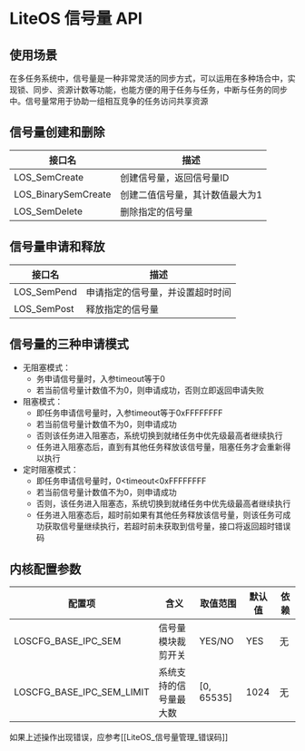 # LiteOS 信号量 API
## 使用场景
在多任务系统中，信号量是一种非常灵活的同步方式，可以运用在多种场合中，实现锁、同步、资源计数等功能，也能方便的用于任务与任务，中断与任务的同步中。信号量常用于协助一组相互竞争的任务访问共享资源

## 信号量创建和删除
| 接口名              | 描述                            |
| ------------------- | ------------------------------- |
| LOS_SemCreate       | 创建信号量，返回信号量ID        |
| LOS_BinarySemCreate | 创建二值信号量，其计数值最大为1 |
| LOS_SemDelete       | 删除指定的信号量                |

## 信号量申请和释放
| 接口名      | 描述                             |
| ----------- | -------------------------------- |
| LOS_SemPend | 申请指定的信号量，并设置超时时间 |
| LOS_SemPost | 释放指定的信号量                 |

## 信号量的三种申请模式
+ 无阻塞模式：
	+ 务申请信号量时，入参timeout等于0
	+ 若当前信号量计数值不为0，则申请成功，否则立即返回申请失败
+ 阻塞模式：
	+ 即任务申请信号量时，入参timeout等于0xFFFFFFFF
	+ 若当前信号量计数值不为0，则申请成功
	+ 否则该任务进入阻塞态，系统切换到就绪任务中优先级最高者继续执行
	+ 任务进入阻塞态后，直到有其他任务释放该信号量，阻塞任务才会重新得以执行
+ 定时阻塞模式：
	+ 即任务申请信号量时，0<timeout<0xFFFFFFFF
	+ 若当前信号量计数值不为0，则申请成功
	+ 否则，该任务进入阻塞态，系统切换到就绪任务中优先级最高者继续执行
	+ 任务进入阻塞态后，超时前如果有其他任务释放该信号量，则该任务可成功获取信号量继续执行，若超时前未获取到信号量，接口将返回超时错误码

## 内核配置参数
| 配置项                    | 含义                   | 取值范围     | 默认值 | 依赖 |
| ------------------------- | ---------------------- | ------------ | ------ | ---- |
| LOSCFG_BASE_IPC_SEM       | 信号量模块裁剪开关     | YES/NO       | YES    | 无   |
| LOSCFG_BASE_IPC_SEM_LIMIT | 系统支持的信号量最大数 | \[0, 65535\] | 1024   | 无   |

如果上述操作出现错误，应参考[[LiteOS_信号量管理_错误码]]
